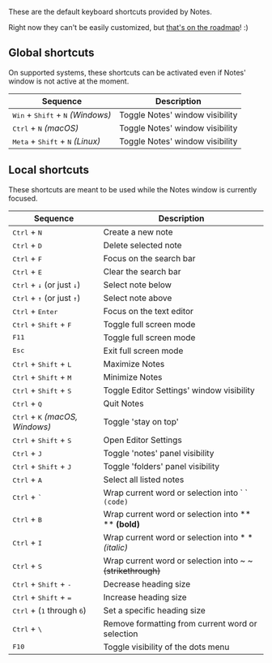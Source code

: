 These are the default keyboard shortcuts provided by Notes.

Right now they can't be easily customized, but [that's on the roadmap](https://github.com/nuttyartist/notes/issues/394)! :)

## Global shortcuts

On supported systems, these shortcuts can be activated even if Notes' window is not active at the moment.

| Sequence                                                     | Description                     |
| ------------------------------------------------------------ | ------------------------------- |
| <kbd>Win</kbd> + <kbd>Shift</kbd> + <kbd>N</kbd> *(Windows)* | Toggle Notes' window visibility |
| <kbd>Ctrl</kbd> + <kbd>N</kbd> *(macOS)*                     | Toggle Notes' window visibility |
| <kbd>Meta</kbd> + <kbd>Shift</kbd> + <kbd>N</kbd> *(Linux)*  | Toggle Notes' window visibility |


## Local shortcuts

These shortcuts are meant to be used while the Notes window is currently focused.

| Sequence                                              | Description                                                   |
| ----------------------------------------------------- | ------------------------------------------------------------- |
| <kbd>Ctrl</kbd> + <kbd>N</kbd>                        | Create a new note                                             |
| <kbd>Ctrl</kbd> + <kbd>D</kbd>                        | Delete selected note                                          |
| <kbd>Ctrl</kbd> + <kbd>F</kbd>                        | Focus on the search bar                                       |
| <kbd>Ctrl</kbd> + <kbd>E</kbd>                        | Clear the search bar                                          |
| <kbd>Ctrl</kbd> + <kbd>↓</kbd> (or just <kbd>↓</kbd>) | Select note below                                             |
| <kbd>Ctrl</kbd> + <kbd>↑</kbd> (or just <kbd>↑</kbd>) | Select note above                                             |
| <kbd>Ctrl</kbd> + <kbd>Enter</kbd>                    | Focus on the text editor                                      |
| <kbd>Ctrl</kbd> + <kbd>Shift</kbd> + <kbd>F</kbd>     | Toggle full screen mode                                       |
| <kbd>F11</kbd>                                        | Toggle full screen mode                                       |
| <kbd>Esc</kbd>                                        | Exit full screen mode                                         |
| <kbd>Ctrl</kbd> + <kbd>Shift</kbd> + <kbd>L</kbd>     | Maximize Notes                                                |
| <kbd>Ctrl</kbd> + <kbd>Shift</kbd> + <kbd>M</kbd>     | Minimize Notes                                                |
| <kbd>Ctrl</kbd> + <kbd>Shift</kbd> + <kbd>S</kbd>     | Toggle Editor Settings' window visibility                     |
| <kbd>Ctrl</kbd> + <kbd>Q</kbd>                        | Quit Notes                                                    |
| <kbd>Ctrl</kbd> + <kbd>K</kbd> *(macOS, Windows)*     | Toggle 'stay on top'                                          |
| <kbd>Ctrl</kbd> + <kbd>Shift</kbd> + <kbd>S</kbd>     | Open Editor Settings                                          |
| <kbd>Ctrl</kbd> + <kbd>J</kbd>                        | Toggle 'notes' panel visibility                               |
| <kbd>Ctrl</kbd> + <kbd>Shift</kbd> + <kbd>J</kbd>     | Toggle 'folders' panel visibility                             |
| <kbd>Ctrl</kbd> + <kbd>A</kbd>                        | Select all listed notes                                       |
| <kbd>Ctrl</kbd> + <kbd>\`</kbd>                       | Wrap current word or selection into \` \` `(code)`            |
| <kbd>Ctrl</kbd> + <kbd>B</kbd>                        | Wrap current word or selection into \*\* \*\* **(bold)**      |
| <kbd>Ctrl</kbd> + <kbd>I</kbd>                        | Wrap current word or selection into \* \* *(italic)*          |
| <kbd>Ctrl</kbd> + <kbd>S</kbd>                        | Wrap current word or selection into \~ \~ ~~(strikethrough)~~ |
| <kbd>Ctrl</kbd> + <kbd>Shift</kbd> + <kbd>-</kbd>     | Decrease heading size                                         |
| <kbd>Ctrl</kbd> + <kbd>Shift</kbd> + <kbd>=</kbd>     | Increase heading size                                         |
| <kbd>Ctrl</kbd> + (<kbd>1</kbd> through <kbd>6</kbd>) | Set a specific heading size                                   |
| <kbd>Ctrl</kbd> + <kbd>\\</kbd>                       | Remove formatting from current word or selection              |
| <kbd>F10</kbd>                                        | Toggle visibility of the dots menu                            |